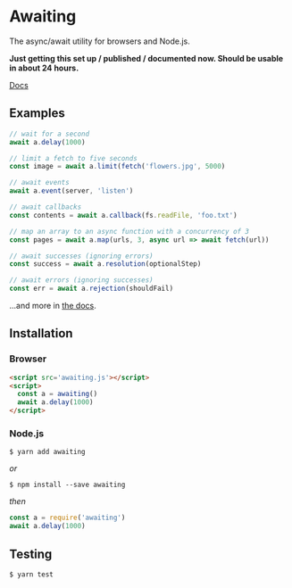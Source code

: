 # Awaiting

The async/await utility for browsers and Node.js.

**Just getting this set up / published / documented now. Should be usable in about 24 hours.**

[Docs](api.md)

## Examples

```js
// wait for a second
await a.delay(1000)

// limit a fetch to five seconds
const image = await a.limit(fetch('flowers.jpg', 5000)

// await events
await a.event(server, 'listen')

// await callbacks
const contents = await a.callback(fs.readFile, 'foo.txt')

// map an array to an async function with a concurrency of 3
const pages = await a.map(urls, 3, async url => await fetch(url))

// await successes (ignoring errors)
const success = await a.resolution(optionalStep)

// await errors (ignoring successes)
const err = await a.rejection(shouldFail)
```

...and more in [the docs](api.md).

## Installation

### Browser

```html
<script src='awaiting.js'></script>
<script>
  const a = awaiting()
  await a.delay(1000)
</script>
```

### Node.js

```
$ yarn add awaiting
```

*or*

```
$ npm install --save awaiting
```

*then*

```js
const a = require('awaiting')
await a.delay(1000)
```

## Testing

```
$ yarn test
```
